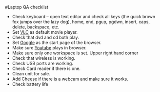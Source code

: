 #Laptop QA checklist

* Check keyboard – open text editor and check all keys (the quick brown fox jumps over the lazy dog), home, end, pgup, pgdwn, insert, caps, delete, backspace, etc.
* Set [VLC](https://www.videolan.org/index.html) as default movie player.
* Check that dvd and cd both play.
* Set [Google](https://google.com/) as the start page of the browser.
* Make sure [Youtube](https://www.youtube.com/) plays in browser.
* Make sure only one workspace is set. Upper right hand corner
* Check that wireless is working.
* Check USB ports are working.
* Check Card reader if there is one.
* Clean unit for sale.
* Add [Cheese](https://wiki.gnome.org/Apps/Cheese) if there is a webcam and make sure it works.
* Check battery life 
